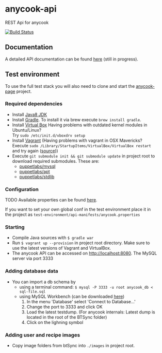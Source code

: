 anycook-api
===========

REST Api for anycook

[![Build Status](https://jenkins.gesundkrank.de/buildStatus/icon?job=anycook/anycook-api/master)](https://jenkins.gesundkrank.de/job/anycook/job/anycook-api/job/master/)

## Documentation
A detailed API documentation can be found [here](http://docs.anycook.apiary.io/) (still in progress).

## Test environment
To use the full test stack you will also need to clone and start the [anycook-page](https://github.com/anycook/anycook-page) project.

### Required dependencies
- Install [Java8 JDK](http://www.oracle.com/technetwork/java/javase/downloads/jdk8-downloads-2133151.html)
- Install [Gradle](http://www.gradle.org/). To install it via brew execute ```brew install gradle```.
- Install [Virtual Box](https://www.virtualbox.org/)
  Having problems with outdated kernel modules in Ubuntu/Linux?  
Try ```sudo /etc/init.d/vboxdrv setup```
- Install [Vagrant](http://www.vagrantup.com/) (Having problems with vagrant in OSX Mavericks? Execute ```sudo /Library/StartupItems/VirtualBox/VirtualBox restart``` and try again ([source](http://www.asquera.de/development/2013/06/20/vagrant-on-mavericks/)))
- Execute ```git submodule init && git submodule update``` in project root to download required submodules. These are:
  - [puppetlabs/mysql](https://forge.puppetlabs.com/puppetlabs/mysql)
  - [puppetlabs/apt](https://forge.puppetlabs.com/puppetlabs/apt)
  - [puppetlabs/stdlib](https://forge.puppetlabs.com/puppetlabs/stdlib)

### Configuration
TODO
Available properties can be found [here](https://github.com/anycook/anycook-core/wiki/Configuration-File).

If you want to set your own global conf in the test environment place it in the project as ```test-environment/api-manifests/anycook.properties```

### Starting
- Compile Java sources with ```$ gradle war```
- Run ```$ vagrant up --provision``` in project root directory.
  Make sure to use the latest versions of Vagrant and VirtualBox.
- The anycook API can be accessed on [http://localhost:8080](http://localhost:8080). The MySQL server via port 3333

### Adding database data
- You can import a db schema by 
  - using a terminal command: ```$ mysql -P 3333 -u root anycook_db < sql-file.sql```
  - using MySQL Workbench (can be downloaded [here](https://www.mysql.com/products/workbench/))
    1. In the menu 'Database' select 'Connect to Database...'
    2. Change the port to 3333 and click OK
    3. Load the latest testdump. (For anycook internals: Latest dump is located in the root of the BTSync folder)
    4. Click on the lighning symbol

### Adding user and recipe images
- Copy image folders from btSync into ```./images``` in project root.

